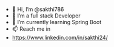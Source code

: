 - 👋 Hi, I’m @sakthi786
- 👀 I’m a full stack Developer
- 🌱 I’m currently learning Spring Boot
- 📫 Reach me in
- https://www.linkedin.com/in/sakthi24/

<!---
sakthi786/sakthi786 is a ✨ special ✨ repository because its `README.md` (this file) appears on your GitHub profile.
You can click the Preview link to take a look at your changes.
--->

